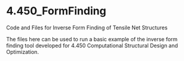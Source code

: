 # 4.450_FormFinding
Code and Files for Inverse Form Finding of Tensile Net Structures

The files here can be used to run a basic example of the inverse form finding tool developed for 4.450 Computational Structural Design and Optimization.
